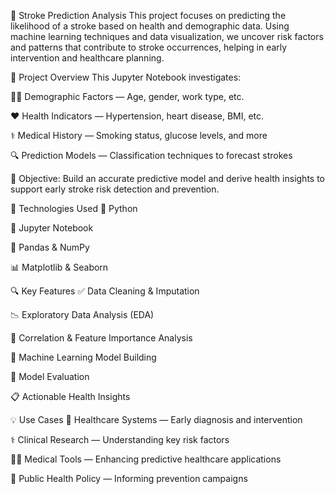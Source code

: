 🧠 Stroke Prediction Analysis
This project focuses on predicting the likelihood of a stroke based on health and demographic data. Using machine learning techniques and data visualization, we uncover risk factors and patterns that contribute to stroke occurrences, helping in early intervention and healthcare planning.


🧐 Project Overview
This Jupyter Notebook investigates:

🧍‍♂️ Demographic Factors — Age, gender, work type, etc.

❤️ Health Indicators — Hypertension, heart disease, BMI, etc.

⚕️ Medical History — Smoking status, glucose levels, and more

🔍 Prediction Models — Classification techniques to forecast strokes


🎯 Objective:
Build an accurate predictive model and derive health insights to support early stroke risk detection and prevention.


🧰 Technologies Used
🐍 Python

📓 Jupyter Notebook

🧮 Pandas & NumPy

📊 Matplotlib & Seaborn


🔍 Key Features
✅ Data Cleaning & Imputation

📉 Exploratory Data Analysis (EDA)

📌 Correlation & Feature Importance Analysis

🧠 Machine Learning Model Building

🧪 Model Evaluation 

📋 Actionable Health Insights


💡 Use Cases
🏥 Healthcare Systems — Early diagnosis and intervention

⚕️ Clinical Research — Understanding key risk factors

🧑‍⚕️ Medical Tools — Enhancing predictive healthcare applications

🧬 Public Health Policy — Informing prevention campaigns

